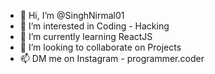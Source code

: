 - 👋 Hi, I’m @SinghNirmal01
- 👀 I’m interested in Coding - Hacking
- 🌱 I’m currently learning ReactJS
- 💞️ I’m looking to collaborate on Projects
- 📫 DM me on Instagram - programmer.coder


